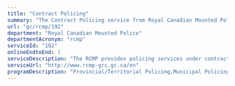 ```yaml
---
title: "Contract Policing"
summary: "The Contract Policing service from Royal Canadian Mounted Police is available end-to-end online, according to the GC Service Inventory."
url: "gc/rcmp/192"
department: "Royal Canadian Mounted Police"
departmentAcronym: "rcmp"
serviceId: "192"
onlineEndtoEnd: 1
serviceDescription: "The RCMP provides policing services under contract to all provinces except Ontario and Quebec, all three territories, over 150 municipalities and approximately 600 Aboriginal communities. RCMP contract policing services include enforcement of the laws of Canada under various federal acts and provincial laws and statutes, as well as community policing/crime prevention services."
serviceUrl: "http://www.rcmp-grc.gc.ca/en"
programDescription: "Provincial/Territorial Policing,Municipal Policing,Indigenous Policing,Contract and Indigenous Policing Operations Support"
---
```

